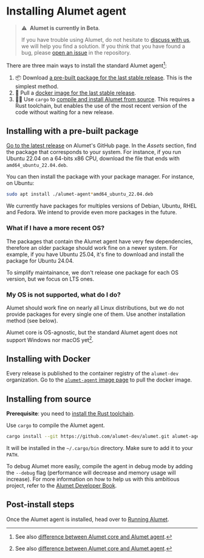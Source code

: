 # Installing Alumet agent

> ⚠️&nbsp;&nbsp;**Alumet is currently in Beta**.
>
> If you have trouble using Alumet, do not hesitate to [discuss with us](https://github.com/alumet-dev/alumet/discussions), we will help you find a solution.
> If you think that you have found a bug, please [open an issue](https://github.com/alumet-dev/alumet/issues) in the repository.

There are three main ways to install the standard Alumet agent[^agent-note]:

1. 📦 Download [a pre-built package for the last stable release](#installing-with-a-pre-built-package). This is the simplest method.
2. 🐳 Pull a [docker image for the last stable release](#installing-with-docker).
3. 🧑‍💻 Use `cargo` to [compile and install Alumet from source](#installing-from-source). This requires a Rust toolchain, but enables the use of the most recent version of the code without waiting for a new release.

[^agent-note]: See also [difference between Alumet core and Alumet agent](/plugins_core_agent.md).

## Installing with a pre-built package

[Go to the latest release](https://github.com/alumet-dev/alumet/releases/latest) on Alumet's GitHub page.
In the _Assets_ section, find the package that corresponds to your system.
For instance, if you run Ubuntu 22.04 on a 64-bits x86 CPU, download the file that ends with `amd64_ubuntu_22.04.deb`.

You can then install the package with your package manager.
For instance, on Ubuntu:

```sh
sudo apt install ./alumet-agent*amd64_ubuntu_22.04.deb
```

We currently have packages for multiples versions of Debian, Ubuntu, RHEL and Fedora.
We intend to provide even more packages in the future.

### What if I have a more recent OS?

The packages that contain the Alumet agent have very few dependencies, therefore an older package should work fine on a newer system.
For example, if you have Ubuntu 25.04, it's fine to download and install the package for Ubuntu 24.04.

To simplify maintainance, we don't release one package for each OS version, but we focus on LTS ones.

### My OS is not supported, what do I do?

Alumet should work fine on nearly all Linux distributions, but we do not provide packages for every single one of them.
Use another installation method (see below).

Alumet core is OS-agnostic, but the standard Alumet agent does not support Windows nor macOS yet[^agent-note].

## Installing with Docker

Every release is published to the container registry of the `alumet-dev` organization.
Go to the [`alumet-agent` image page](https://github.com/alumet-dev/alumet/pkgs/container/alumet-agent) to pull the docker image.

## Installing from source

**Prerequisite**: you need to [install the Rust toolchain](https://rustup.rs/).

Use `cargo` to compile the Alumet agent.

```sh
cargo install --git https://github.com/alumet-dev/alumet.git alumet-agent
```

It will be installed in the `~/.cargo/bin` directory.
Make sure to add it to your `PATH`.

To debug Alumet more easily, compile the agent in debug mode by adding the `--debug` flag (performance will decrease and memory usage will increase).
For more information on how to help us with this ambitious project, refer to the [Alumet Developer Book](https://alumet-dev.github.io/developer-book/).

## Post-install steps

Once the Alumet agent is installed, head over to [Running Alumet](./run.md).
